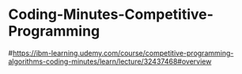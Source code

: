 # Coding-Minutes-Competitive-Programming
#https://ibm-learning.udemy.com/course/competitive-programming-algorithms-coding-minutes/learn/lecture/32437468#overview
